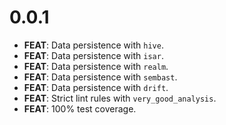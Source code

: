 # 0.0.1

- **FEAT**: Data persistence with `hive`.
- **FEAT**: Data persistence with `isar`.
- **FEAT**: Data persistence with `realm`.
- **FEAT**: Data persistence with `sembast`.
- **FEAT**: Data persistence with `drift`.
- **FEAT**: Strict lint rules with `very_good_analysis`.
- **FEAT**: 100% test coverage.
